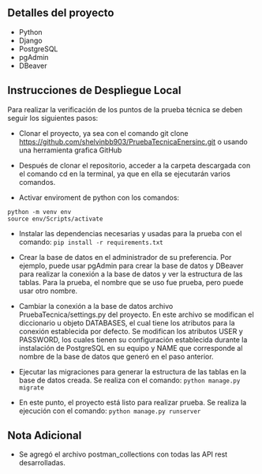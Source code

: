 ## Detalles del proyecto
- Python
- Django
- PostgreSQL
- pgAdmin
- DBeaver

## Instrucciones de Despliegue Local

Para realizar la verificación de los puntos de la prueba técnica se deben seguir los siguientes pasos:

- Clonar el proyecto, ya sea con el comando git clone https://github.com/shelvinbb903/PruebaTecnicaEnersinc.git o usando una herramienta grafica GitHub

- Después de clonar el repositorio, acceder a la carpeta descargada con el comando cd en la terminal, ya que en ella se ejecutarán varios comandos.

- Activar enviroment de python con los comandos: 
```
python -m venv env
source env/Scripts/activate
```

- Instalar las dependencias necesarias y usadas para la prueba con el comando: ```pip install -r requirements.txt```

- Crear la base de datos en el administrador de su preferencia. Por ejemplo, puede usar pgAdmin para crear la base de datos y DBeaver para realizar la conexión a la base de datos y ver la estructura de las tablas. Para la prueba, el nombre que se uso fue prueba, pero puede usar otro nombre.

- Cambiar la conexión a la base de datos archivo PruebaTecnica/settings.py del proyecto. En este archivo se modifican el diccionario u objeto DATABASES, el cual tiene los atributos para la conexión establecida por defecto. Se modifican los atributos USER y PASSWORD, los cuales tienen su configuración establecida durante la instalación de PostgreSQL en su equipo y NAME que corresponde al nombre de la base de datos que generó en el paso anterior.

- Ejecutar las migraciones para generar la estructura de las tablas en la base de datos creada. Se realiza con el comando: ```python manage.py migrate```

- En este punto, el proyecto está listo para realizar prueba. Se realiza la ejecución con el comando: ```python manage.py runserver```

## Nota Adicional

- Se agregó el archivo postman_collections con todas las API rest desarrolladas.
